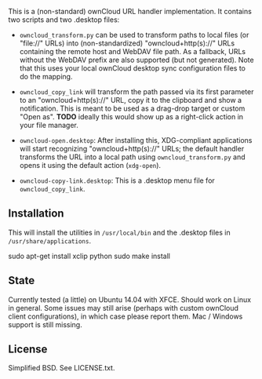 This is a (non-standard) ownCloud URL handler implementation. It contains two scripts and two .desktop files:

* `owncloud_transform.py` can be used to transform paths to local files (or "file://" URLs) into (non-standardized) "owncloud+http(s)://" URLs containing the remote host and WebDAV file path. As a fallback, URLs without the WebDAV prefix are also supported (but not generated). Note that this uses your local ownCloud desktop sync configuration files to do the mapping.

* `owncloud_copy_link` will transform the path passed via its first parameter to an "owncloud+http(s)://" URL, copy it to the clipboard and show a notification. This is meant to be used as a drag-drop target or custom "Open as". **TODO** ideally this would show up as a right-click action in your file manager.

* `owncloud-open.desktop`: After installing this, XDG-compliant applications will start recognizing "owncloud+http(s)://" URLs; the default handler transforms the URL into a local path using `owncloud_transform.py` and opens it using the default action (`xdg-open`).

* `owncloud-copy-link.desktop`: This is a .desktop menu file for `owncloud_copy_link`.

## Installation

This will install the utilities in `/usr/local/bin` and the .desktop files in `/usr/share/applications`.

  sudo apt-get install xclip python
  sudo make install 
  
## State

Currently tested (a little) on Ubuntu 14.04 with XFCE. Should work on Linux in general. Some issues may still arise (perhaps with custom ownCloud client configurations), in which case please report them. Mac / Windows support is still missing.

## License

Simplified BSD. See LICENSE.txt.
